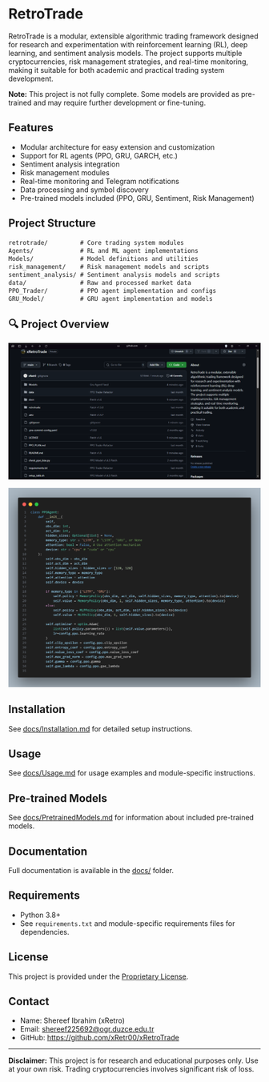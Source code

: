 # RetroTrade

RetroTrade is a modular, extensible algorithmic trading framework designed for research and experimentation with reinforcement learning (RL), deep learning, and sentiment analysis models. The project supports multiple cryptocurrencies, risk management strategies, and real-time monitoring, making it suitable for both academic and practical trading system development.

**Note:** This project is not fully complete. Some models are provided as pre-trained and may require further development or fine-tuning.

## Features
- Modular architecture for easy extension and customization
- Support for RL agents (PPO, GRU, GARCH, etc.)
- Sentiment analysis integration
- Risk management modules
- Real-time monitoring and Telegram notifications
- Data processing and symbol discovery
- Pre-trained models included (PPO, GRU, Sentiment, Risk Management)

## Project Structure
```
retrotrade/         # Core trading system modules
Agents/             # RL and ML agent implementations
Models/             # Model definitions and utilities
risk_management/    # Risk management models and scripts
sentiment_analysis/ # Sentiment analysis models and scripts
data/               # Raw and processed market data
PPO_Trader/         # PPO agent implementation and configs
GRU_Model/          # GRU agent implementation and models
```
## 🔍 Project Overview

![RetroTrade Overview](assets/overview.png)

![PPO Model Class Simple Snapshot](assets/PPO.png)

## Installation
See [docs/Installation.md](docs/Installation.md) for detailed setup instructions.

## Usage
See [docs/Usage.md](docs/Usage.md) for usage examples and module-specific instructions.

## Pre-trained Models
See [docs/PretrainedModels.md](docs/PretrainedModels.md) for information about included pre-trained models.

## Documentation
Full documentation is available in the [docs/](docs/) folder.

## Requirements
- Python 3.8+
- See `requirements.txt` and module-specific requirements files for dependencies.

## License
This project is provided under the [Proprietary License](LICENSE).

## Contact
- Name: Shereef Ibrahim (xRetro)
- Email: shereef225692@ogr.duzce.edu.tr
- GitHub: https://github.com/xRetr00/xRetroTrade

---

**Disclaimer:** This project is for research and educational purposes only. Use at your own risk. Trading cryptocurrencies involves significant risk of loss.
